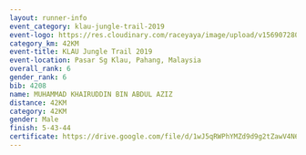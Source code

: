 ```yaml
---
layout: runner-info 
event_category: klau-jungle-trail-2019 
event-logo: https://res.cloudinary.com/raceyaya/image/upload/v1569072808/logo/klau-image_qwwxyw.png
category_km: 42KM 
event-title: KLAU Jungle Trail 2019 
event-location: Pasar Sg Klau, Pahang, Malaysia 
overall_rank: 6
gender_rank: 6
bib: 4208
name: MUHAMMAD KHAIRUDDIN BIN ABDUL AZIZ
distance: 42KM
category: 42KM
gender: Male
finish: 5-43-44
certificate: https://drive.google.com/file/d/1wJ5qRWPhYMZd9d9g2tZawV4N6ojEIGOM/view?usp=sharing
---
```

